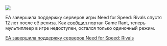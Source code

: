 <!--2025-10-08 14:59:39-->
<div class="yb">
  <div class="rss habr"><img src="https://habrastorage.org/getpro/habr/upload_files/7b7/ce2/51b/7b7ce251bfb0639d88d541c46812e78b.jpg" /><p>EA завершила поддержку серверов игры Need for Speed: Rivals спустя 12 лет после её релиза. Как <a href="https://gamerant.com/need-for-speed-rivals-servers-shut-down/" rel="noopener noreferrer nofollow">сообщил </a>портал Game Rant, теперь мультиплеер в игре недоступен, остался только одиночный режим. </p> <a... <p class="titl"><a href="https://habr.com/ru/news/954684/?utm_source=habrahabr&utm_medium=rss&utm_campaign=954684">EA завершила поддержку серверов Need for Speed: Rivals</a></p></div>
</div>
